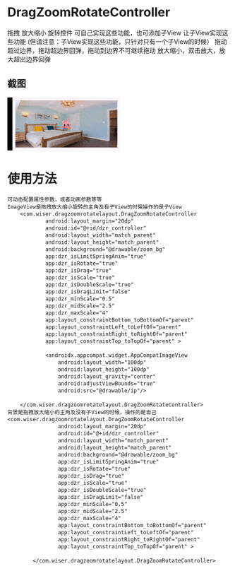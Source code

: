# DragZoomRotateController
拖拽 放大缩小 旋转控件 可自己实现这些功能，也可添加子View 让子View实现这些功能 (但请注意：子View实现这些功能，只针对只有一个子View的时候） 拖动超过边界，拖动超边界回弹，拖动到边界不可继续拖动 放大缩小，双击放大，放大超出边界回弹

## 截图
![images](https://github.com/Wiser-Wong/DragZoomRotateController/blob/master/images/zoom.gif)

# 使用方法
    可动态配置属性参数，或者动画参数等等
    ImageView是拖拽放大缩小旋转的主角及有子View的时候操作的是子View
        <com.wiser.dragzoomrotatelayout.DragZoomRotateController
                android:layout_margin="20dp"
                android:id="@+id/dzr_controller"
                android:layout_width="match_parent"
                android:layout_height="match_parent"
                android:background="@drawable/zoom_bg"
                app:dzr_isLimitSpringAnim="true"
                app:dzr_isRotate="true"
                app:dzr_isDrag="true"
                app:dzr_isScale="true"
                app:dzr_isDoubleScale="true"
                app:dzr_isDragLimit="false"
                app:dzr_minScale="0.5"
                app:dzr_midScale="2.5"
                app:dzr_maxScale="4"
                app:layout_constraintBottom_toBottomOf="parent"
                app:layout_constraintLeft_toLeftOf="parent"
                app:layout_constraintRight_toRightOf="parent"
                app:layout_constraintTop_toTopOf="parent" >
        
                <androidx.appcompat.widget.AppCompatImageView
                    android:layout_width="100dp"
                    android:layout_height="100dp"
                    android:layout_gravity="center"
                    android:adjustViewBounds="true"
                    android:src="@drawable/ip"/>
        
        </com.wiser.dragzoomrotatelayout.DragZoomRotateController>
    背景是拖拽放大缩小的主角及没有子View的时候，操作的是自己
    <com.wiser.dragzoomrotatelayout.DragZoomRotateController
                    android:layout_margin="20dp"
                    android:id="@+id/dzr_controller"
                    android:layout_width="match_parent"
                    android:layout_height="match_parent"
                    android:background="@drawable/zoom_bg"
                    app:dzr_isLimitSpringAnim="true"
                    app:dzr_isRotate="true"
                    app:dzr_isDrag="true"
                    app:dzr_isScale="true"
                    app:dzr_isDoubleScale="true"
                    app:dzr_isDragLimit="false"
                    app:dzr_minScale="0.5"
                    app:dzr_midScale="2.5"
                    app:dzr_maxScale="4"
                    app:layout_constraintBottom_toBottomOf="parent"
                    app:layout_constraintLeft_toLeftOf="parent"
                    app:layout_constraintRight_toRightOf="parent"
                    app:layout_constraintTop_toTopOf="parent" >
            
            </com.wiser.dragzoomrotatelayout.DragZoomRotateController>